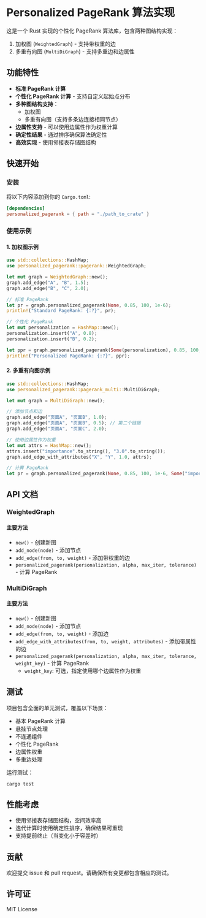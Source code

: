 # Personalized PageRank 算法实现

这是一个 Rust 实现的个性化 PageRank 算法库，包含两种图结构实现：
1. 加权图 (`WeightedGraph`) - 支持带权重的边
2. 多重有向图 (`MultiDiGraph`) - 支持多重边和边属性

## 功能特性

- **标准 PageRank 计算**
- **个性化 PageRank 计算** - 支持自定义起始点分布
- **多种图结构支持**：
  - 加权图
  - 多重有向图（支持多条边连接相同节点）
- **边属性支持** - 可以使用边属性作为权重计算
- **确定性结果** - 通过排序确保算法确定性
- **高效实现** - 使用邻接表存储图结构

## 快速开始

### 安装

将以下内容添加到你的 `Cargo.toml`:

```toml
[dependencies]
personalized_pagerank = { path = "./path_to_crate" }
```

### 使用示例

#### 1. 加权图示例

```rust
use std::collections::HashMap;
use personalized_pagerank::pagerank::WeightedGraph;

let mut graph = WeightedGraph::new();
graph.add_edge("A", "B", 1.5);
graph.add_edge("B", "C", 2.0);

// 标准 PageRank
let pr = graph.personalized_pagerank(None, 0.85, 100, 1e-6);
println!("Standard PageRank: {:?}", pr);

// 个性化 PageRank
let mut personalization = HashMap::new();
personalization.insert("A", 0.8);
personalization.insert("B", 0.2);

let ppr = graph.personalized_pagerank(Some(personalization), 0.85, 100, 1e-6);
println!("Personalized PageRank: {:?}", ppr);
```

#### 2. 多重有向图示例

```rust
use std::collections::HashMap;
use personalized_pagerank::pagerank_multi::MultiDiGraph;

let mut graph = MultiDiGraph::new();

// 添加节点和边
graph.add_edge("页面A", "页面B", 1.0);
graph.add_edge("页面A", "页面B", 0.5); // 第二个链接
graph.add_edge("页面A", "页面C", 2.0);

// 使用边属性作为权重
let mut attrs = HashMap::new();
attrs.insert("importance".to_string(), "3.0".to_string());
graph.add_edge_with_attributes("X", "Y", 1.0, attrs);

// 计算 PageRank
let pr = graph.personalized_pagerank(None, 0.85, 100, 1e-6, Some("importance"));
```

## API 文档

### WeightedGraph

#### 主要方法

- `new()` - 创建新图
- `add_node(node)` - 添加节点
- `add_edge(from, to, weight)` - 添加带权重的边
- `personalized_pagerank(personalization, alpha, max_iter, tolerance)` - 计算 PageRank

### MultiDiGraph

#### 主要方法

- `new()` - 创建新图
- `add_node(node)` - 添加节点
- `add_edge(from, to, weight)` - 添加边
- `add_edge_with_attributes(from, to, weight, attributes)` - 添加带属性的边
- `personalized_pagerank(personalization, alpha, max_iter, tolerance, weight_key)` - 计算 PageRank
  - `weight_key`: 可选，指定使用哪个边属性作为权重

## 测试

项目包含全面的单元测试，覆盖以下场景：

- 基本 PageRank 计算
- 悬挂节点处理
- 不连通组件
- 个性化 PageRank
- 边属性权重
- 多重边处理

运行测试：

```bash
cargo test
```

## 性能考虑

- 使用邻接表存储图结构，空间效率高
- 迭代计算时使用确定性排序，确保结果可重现
- 支持提前终止（当变化小于容差时）

## 贡献

欢迎提交 issue 和 pull request。请确保所有变更都包含相应的测试。

## 许可证

MIT License